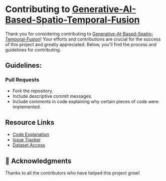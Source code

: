 # Contributing to [Generative-AI-Based-Spatio-Temporal-Fusion](https://github.com/iSiddharth20/Generative-AI-Based-Spatio-Temporal-Fusion)

Thank you for considering contributing to [Generative-AI-Based-Spatio-Temporal-Fusion](https://github.com/iSiddharth20/Generative-AI-Based-Spatio-Temporal-Fusion)! Your efforts and contributions are crucial for the success of this project and greatly appreciated. Below, you'll find the process and guidelines for contributing.

## Guidelines:

### Pull Requests
- Fork the repository.
- Include descriptive commit messages.
- Include comments in code explaining why certain pieces of code were implemented.

## Resource Links
- [Code Explanation](CodeExplanation.md) 
- [Issue Tracker](https://github.com/iSiddharth20/Spatio-Temporal-Fusion-in-Remote-Sensing/issues)
- [Dataset Access](https://www.kaggle.com/datasets/isiddharth/spatio-temporal-data-of-moon-rise-in-raw-and-tif)

## 🙌 Acknowledgments
Thanks to all the contributors who have helped this project grow!

